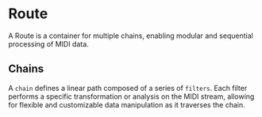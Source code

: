 # Route

A Route is a container for multiple chains, enabling modular and sequential processing of MIDI data.

## Chains

A `chain` defines a linear path composed of a series of `filters`. Each filter performs a specific transformation or analysis on the MIDI stream, allowing for flexible and customizable data manipulation as it traverses the chain.
